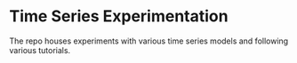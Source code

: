 # Time Series Experimentation

The repo houses experiments with various time series models and following various tutorials.